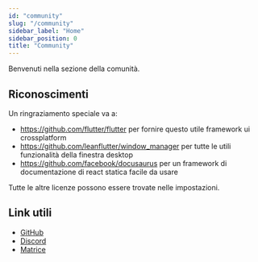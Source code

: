 ```yaml
---
id: "community"
slug: "/community"
sidebar_label: "Home"
sidebar_position: 0
title: "Community"
---
```


Benvenuti nella sezione della comunità.

## Riconoscimenti

Un ringraziamento speciale va a:

* <https://github.com/flutter/flutter> per fornire questo utile framework ui crossplatform
* <https://github.com/leanflutter/window_manager> per tutte le utili funzionalità della finestra desktop
* <https://github.com/facebook/docusaurus> per un framework di documentazione di react statica facile da usare

Tutte le altre licenze possono essere trovate nelle impostazioni.

## Link utili

* [GitHub](https://github.com/LinwoodCloud/Butterfly)
* [Discord](https://go.linwood.dev/discord)
* [Matrice](https://go.linwood.dev/matrix)
